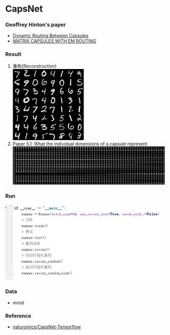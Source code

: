 # CapsNet

### Geoffrey Hinton's paper 
* [Dynamic Routing Between Capsules](https://arxiv.org/abs/1710.09829)  
* [MATRIX CAPSULES WITH EM ROUTING](https://openreview.net/pdf?id=HJWLfGWRb)

### Result
1. 重构(Reconstruction)  
![Reconstruction](./readme/result_no_y.bmp)
2. Paper 5.1: What the individual dimensions of a capsule represent 
![Reconstruction](./readme/random_2_0.01587.bmp)

### Run
![main](./readme/main.png)

### Data
* mnist

### Reference
* [naturomics/CapsNet-Tensorflow](https://github.com/naturomics/CapsNet-Tensorflow)
